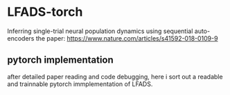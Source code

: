 # LFADS-torch
Inferring single-trial neural population dynamics using sequential auto-encoders
the paper: https://www.nature.com/articles/s41592-018-0109-9

## pytorch implementation
after detailed paper reading and code debugging, here i sort out a readable and trainnable pytorch immplementation of LFADS.


